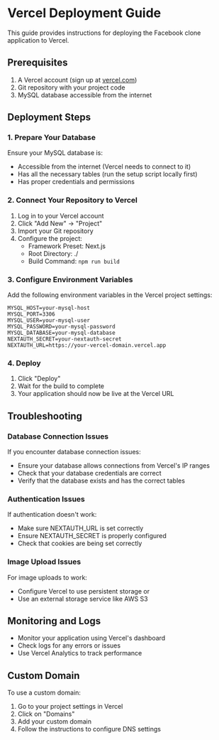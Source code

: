 # Vercel Deployment Guide

This guide provides instructions for deploying the Facebook clone application to Vercel.

## Prerequisites

1. A Vercel account (sign up at [vercel.com](https://vercel.com))
2. Git repository with your project code
3. MySQL database accessible from the internet

## Deployment Steps

### 1. Prepare Your Database

Ensure your MySQL database is:
- Accessible from the internet (Vercel needs to connect to it)
- Has all the necessary tables (run the setup script locally first)
- Has proper credentials and permissions

### 2. Connect Your Repository to Vercel

1. Log in to your Vercel account
2. Click "Add New" → "Project"
3. Import your Git repository
4. Configure the project:
   - Framework Preset: Next.js
   - Root Directory: ./
   - Build Command: `npm run build`

### 3. Configure Environment Variables

Add the following environment variables in the Vercel project settings:

```
MYSQL_HOST=your-mysql-host
MYSQL_PORT=3306
MYSQL_USER=your-mysql-user
MYSQL_PASSWORD=your-mysql-password
MYSQL_DATABASE=your-mysql-database
NEXTAUTH_SECRET=your-nextauth-secret
NEXTAUTH_URL=https://your-vercel-domain.vercel.app
```

### 4. Deploy

1. Click "Deploy"
2. Wait for the build to complete
3. Your application should now be live at the Vercel URL

## Troubleshooting

### Database Connection Issues

If you encounter database connection issues:
- Ensure your database allows connections from Vercel's IP ranges
- Check that your database credentials are correct
- Verify that the database exists and has the correct tables

### Authentication Issues

If authentication doesn't work:
- Make sure NEXTAUTH_URL is set correctly
- Ensure NEXTAUTH_SECRET is properly configured
- Check that cookies are being set correctly

### Image Upload Issues

For image uploads to work:
- Configure Vercel to use persistent storage or
- Use an external storage service like AWS S3

## Monitoring and Logs

- Monitor your application using Vercel's dashboard
- Check logs for any errors or issues
- Use Vercel Analytics to track performance

## Custom Domain

To use a custom domain:
1. Go to your project settings in Vercel
2. Click on "Domains"
3. Add your custom domain
4. Follow the instructions to configure DNS settings
